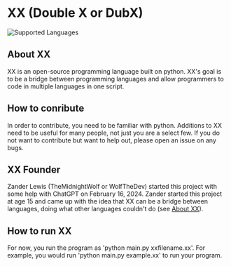 # XX (Double X or DubX)

![Supported Languages](https://img.shields.io/endpoint?url=languages.json)

## About XX

XX is an open-source programming language built on python. XX's goal is to be a bridge between programming languages and allow programmers to code in multiple languages in one script.

## How to conribute

In order to contribute, you need to be familiar with python. Additions to XX need to be useful for many people, not just you are a select few. If you do not want to contribute but want to help out, please open an issue on any bugs.

## XX Founder

Zander Lewis (TheMidnightWolf or WolfTheDev) started this project with some help with ChatGPT on February 16, 2024. Zander started this project at age 15 and came up with the idea that XX can be a bridge between languages, doing what other languages couldn't do (see [About XX](https://github.com/WolfTheDeveloper/XX#about-xx)).

## How to run XX

For now, you run the program as 'python main.py xxfilename.xx'. For example, you would run 'python main.py example.xx' to run your program.
